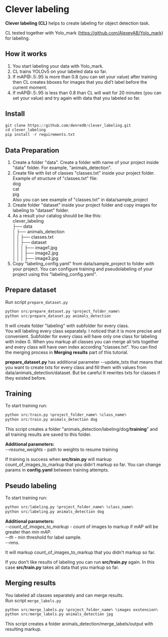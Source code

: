 # Clever labeling
**Clever labeling (CL)** helps to create labeling for object detection task. 

CL tested together with Yolo_mark (https://github.com/AlexeyAB/Yolo_mark) for labeling. 


## How it works
1. You start labeling your data with Yolo_mark.
2. CL trains YOLOv5 on your labeled data so far. 
3. If mAP@:.5:.95 is more than 0.8 (you can set your value) after training then CL creates bboxes for images that you did't label before the current moment.
4. If mAP@:.5:.95 is less than 0.8 than CL will wait for 20 minutes (you can set your value) and try again with data that you labeled so far. 


## Install
```python
git clone https://github.com/denred0/clever_labeling.git
cd clever_labeling
pip install -r requirements.txt
```

## Data Preparation
1. Create a folder "data". Create a folder with name of your project inside "data" folder. For example, "animals_detection". 
2. Create file with list of classes "classes.txt" inside your project folder. 
<br>Example of structure of "classes.txt" file:
<br>dog
<br>cat
<br>pig
<br>Also you can see example of "classes.txt" in data/sample_project
3. Create folder "dataset" inside your project folder and copy images for labeling to "dataset" folder. 
4. As a result your catalog should be like this:
<br>clever_labeling
<br>├── data
<br>│   ├── animals_detection
<br>│   │   ├── classes.txt
<br>│   │   ├── dataset
<br>│   │   │   ├── image1.jpg
<br>│   │   │   ├── image2.jpg
<br>│   │   │   ├── image3.jpg
5. Copy "labeling_config.yaml" from data/sample_project to folder with your project. You can configure training and pseudolabeling of your project using this "labeling_config.yaml".

## Prepare dataset
Run script `prepare_dataset.py`
```python
python src/prepare_dataset.py %project_folder_name% 
python src/prepare_dataset.py animals_detection 
```

It will create folder "labeling" with subfolder for every class.<br>You will labeling every class separately. I noticed that it is more precise and convenient. 
Subfolder for every class will have only one class for labeling with index 0. When you markup all classes you can merge all txts together and every class will have own index according "classes.txt".
You can find the merging process in **Merging results** part of this tutorial. 

**prepare_dataset.py** has additional parameter --update_txts that means that you want to create txts for every class and fill them with values from data/animals_detection/dataset. But be careful It rewrites txts for classes if they existed before. 

## Training
To start training run:
```python 
python src/train.py %project_folder_name% %class_name%
python src/train.py animals_detection dog
```

This script creates a folder "animals_detection/labeling/dog/**training**" and all training results are saved to this folder.

**Additional parameters:**
<br>_--resume_weights_ - path to weights to resume training

If training is success when **src/train.py** will markup count_of_images_to_markup that you didn't markup so far. 
You can change params in **config.yaml** between training attempts. 


## Pseudo labeling
To start training run:
```python 
python src/labeling.py %project_folder_name% %class_name%
python src/labeling.py animals_detection dog
```

**Additional parameters:**
<br>_--count_of_images_to_markup_ - count of images to markup if mAP will be greater than min mAP. 
<br>_--th_ - min threshold for label sample. 
<br>_--nms_. 

It will markup count_of_images_to_markup that you didn't markup so far.  

If you don't like results of labeling you can run **src/train.py** again. In this case **src/train.py** takes all data that you markup so far.  

## Merging results

You labeled all classes separately and can merge results. 
<br>Run script `merge_labels.py`
```python
python src/merge_labels.py %project_folder_name% %images exstension%
python src/merge_labels.py animals_detection jpg
```

This script creates a folder animals_detection/merge_labels/output with resulting markup. 
